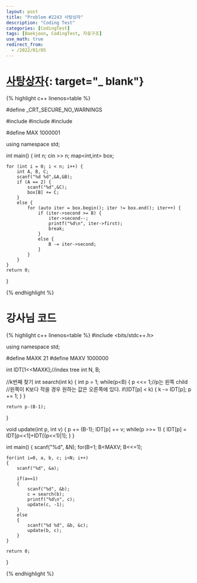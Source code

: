 ```yaml
---
layout: post
title: "Problem #2243 사탕상자"
description: "Coding Test"
categories: [CodingTest]
tags: [Baekjoon, CodingTest, 자료구조]
use_math: true
redirect_from:
  - /2022/01/05
---
```


# [사탕상자](https://www.acmicpc.net/problem/2243){: target="_ blank"}

{% highlight c++ linenos=table %} 

#define _CRT_SECURE_NO_WARNINGS

#include <iostream>
#include <map>
#include <set>

#define MAX 1000001

using namespace std;

int main() {
	int n;
	cin >> n;
	map<int,int> box;

	for (int i = 0; i < n; i++) {
		int A, B, C;
		scanf("%d %d",&A,&B);
		if (A == 2) {
			scanf("%d",&C);
			box[B] += C;
		}
		else {
			for (auto iter = box.begin(); iter != box.end(); iter++) {
				if (iter->second >= B) {
					iter->second--;
					printf("%d\n", iter->first);
					break;
				}
				else {
					B -= iter->second;
				}
			}
		}
	}
	return 0;
}

{% endhighlight %}


# 강사님 코드

{% highlight c++ linenos=table %} 
#include <bits/stdc++.h>

using namespace std;

#define MAXK 21
#define MAXV 1000000

int IDT[1<<MAXK];//index tree
int N, B;

//k번째 찾기
int search(int k)
{
    int p = 1;
    while(p<B)
    {
        p <<= 1;//p는 왼쪽 child
        //왼쪽이 K보다 작을 경우 원하는 값은 오른쪽에 있다.
        if(IDT[p] < k)
        {
            k -= IDT[p];
            p += 1;
        }
    }

    return p-(B-1);
}

void update(int p, int v)
{
    p += (B-1);
    IDT[p] += v;
    while(p >>= 1)
    {
        IDT[p] = IDT[p<<1]+IDT[(p<<1)|1];
    }
}

int main()
{
    scanf("%d", &N);
    for(B=1; B<MAXV; B<<=1);

    for(int i=0, a, b, c; i<N; i++)
    {
        scanf("%d", &a);

        if(a==1)
        {
            scanf("%d", &b);
            c = search(b);
            printf("%d\n", c);
            update(c, -1);
        }
        else
        {
            scanf("%d %d", &b, &c);
            update(b, c);
        }
    }

    return 0;
}

{% endhighlight %}
